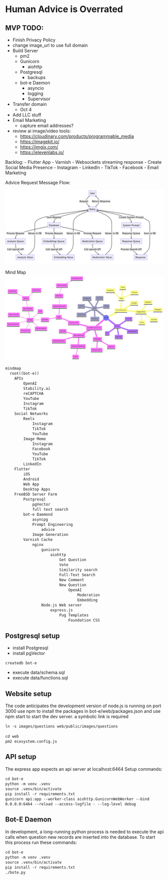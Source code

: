 # Human Advice is Overrated


## MVP TODO:

- Finish Privacy Policy 
- change image_url to use full domain
- Build Server
    - pm2
    - Gunicorn
        - aiohttp
    - Postgresql 
        - backups
    - bot-e Daemon
        - asyncio
        - logging
        - Supervisor
- Transfer domain
    - Oct 4
- Add LLC stuff
- Email Marketing
    - capture email addresses?
- review ai image/video tools:
    - https://cloudinary.com/products/programmable_media
    - https://imagekit.io/
    - https://imgix.com/
    - https://elevenlabs.io/

Backlog:
    - Flutter App
    - Varnish
    - Websockets streaming response
    - Create Social Media Presence
        - Instagram
        - LinkedIn
        - TikTok
        - Facebook
    - Email Marketing

Advice Request Message Flow:

![Sequence Diagram](docs/bot-e_flow.png "Sequence Diagram")

Mind Map
![mindmap](docs/mindmap.png "mindmap")

```
mindmap
  root((bot-e))
    APIs
        OpenAI
        Stability.ai
        reCAPTCHA
        YouTube
        Instagram
        TikTok
    Social Networks
        Reels
            Instagram
            TikTok
            YouTube
        Image Meme
            Instagram
            Facebook
            YouTube
            TikTok
        LinkedIn
    Flutter
        iOS
        Android
        Web App
        Desktop Apps
    FreeBSD Server Farm
        Postgresql
            pgVector
            full text search
        bot-e Daemond
            asyncpg
            Prompt Engineering
                advice
            Image Generation
        Varnish Cache
            nginx
                gunicorn
                    aiohttp
                        Get Question
                        Vote
                        Similarity search
                        Full-Text Search
                        New Comment
                        New Question
                            OpenAI
                                Moderation
                                Embedding
                Node.js Web server
                    express.js
                        Pug Templates
                            Foundation CSS
```


## Postgresql setup

- install Postgresql
- install pgVector
```
createdb bot-e
```
- execute data/schema.sql
- execute data/functions.sql

## Website setup

The code anticipates the development version of node.js is running on port 3000
use npm to install the packages in bot-e/web/packages.json and use npm start
to start the dev server. a symbolic link is required

```
ln -s images/questions web/public/images/questions

cd web
pm2 ecosystem.config.js
```

## API setup

The express app expects an api server at localhost:6464 
Setup commands:

```
cd bot-e
python -m venv .venv
source .venv/bin/activate
pip install -r requirements.txt
gunicorn api:app --worker-class aiohttp.GunicornWebWorker --bind 0.0.0.0:6464 --reload --access-logfile - --log-level debug
```

## Bot-E Daemon

In development, a long-running python process is needed to 
execute the api calls when question new records are inserted into the database. 
To start this process run these commands:

```
cd bot-e
python -m venv .venv
source .venv/bin/activate
pip install -r requirements.txt
./bote.py
```


